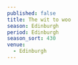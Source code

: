 ```yaml
---
published: false
title: The wit to woo
season: Edinburgh
period: Edinburgh
season_sort: 430
venue:
  - Edinburgh
---
```


